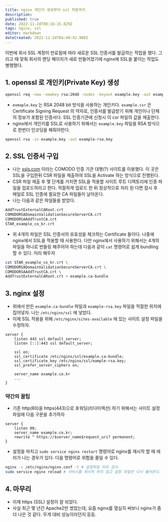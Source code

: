 ```yaml
---
title: nginx 개인키 생성부터 ssl 적용까지
description: 
published: true
date: 2022-11-24T08:16:15.829Z
tags: nginx, ssl
editor: markdown
dateCreated: 2022-11-24T04:40:42.908Z
---
```


이번에 회사 SSL 계정이 만료됨에 따라 새로운 SSL 인증서를 발급하는 작업을 했다. 그리고 때 맞춰 회사의 랜딩 페이지가 새로 만들어졌기에 nginx에 SSL을 붙이는 작업도 병행했다.

## 1. openssl 로 개인키(Private Key) 생성
```bash
openssl req -new -newkey rsa:2048 -nodes -keyout example.key -out example.csr
```
- `exmaple.key` 는 RSA 2048 bit 방식을 사용하는 개인키다.
`example.csr` 은 Certificate Signing Request 의 약자로, 인증서를 발급받기 위해 개인이나 단체의 정보가 포함된 인증서다. SSL 인증기관에 신청시 이 csr 파일의 값을 제출한다.
- nginx에서 개인키를 SSL로 사용하기 위해서는 `example.key` 파일을 RSA 방식으로 한번더 인코딩을 해줘야한다.
```bash
openssl rsa -in example.key -out example-rsa.key
```

## 2. SSL 인증서 구입
- 나는 [ssls.com](https://ssls.com) 이라는 COMODO 인증 기관 대행(?) 사이트를 이용했다. 이 곳은 SSL을 구입한뒤 CSR 파일을 제출하여 SSL을 Activate 하는 방식으로 진행된다.
- CSR 파일 제출 후 몇 단계를 거치면 SSL을 적용할 사이트 루트 디렉토리에 인증 파일을 업로드하라고 한다. 적절하게 업로드 한 뒤 정상적으로 처리 된 다면 잠시 후 메일로 SSL 인증에 필요한 CA 파일들이 날아온다.
- 나는 다음과 같은 파일들을 받았다.
```bash
AddTrustExternalCARoot.crt
COMODORSADomainValidationSecureServerCA.crt
COMODORSAAddTrustCA.crt
STAR_example_co_kr.crt
```
- 위 4개의 파일은 SSL 인증서의 유효성을 체크하는 Certificate 들이다. 나중에 nginx에서 SSL을 적용할 때 사용한다. 다만 nginx에서 사용하기 위해서는 4개의 파일을 하나로 번들링 해주어야 하는데 다음과 같이 `cat` 명령어로 쉽게 bundling 할 수 있다. 미리 해두자
```bash
cat STAR_example_co_kr.crt \
COMODORSADomainValidationSecureServerCA.crt \
COMODORSAAddTrustCA.crt \
AddTrustExternalCARoot.crt > example.ca-bundle
```

## 3. nginx 설정
- 위에서 만든 `example.ca-bundle` 파일과 `example-rsa.key` 파일을 적절한 위치에 집어넣자. 나는 `/etc/nginx/ssl` 에 넣었다.
- 이제 SSL 적용을 위해 `/etc/nginx/sites-available` 에 있는 사이트 설정 파일을 수정하자.
```nginx
server {
    listen 443 ssl default_server;
    listen [::]:443 ssl default_server;

    ssl on;
    ssl_certificate /etc/nginx/ssl/example.ca-bundle;
    ssl_certificate_key /etc/nginx/ssl/eample-rsa.key;
    ssl_prefer_server_ciphers on;

    server_name example.co.kr
    ...
}
```
### 약간의 꿀팁
  - 기존 http(80)을 https(443)으로 포워딩(리다이렉션) 하기 위해서는 사이트 설정 파일에 다음 구문을 추가하자
  ```nginx
  server {
      listen 80;
      server_name example.co.kr;
      rewrite ^ https://$server_name$request_uri? permanent;
  }
  ```
  - 설정을 마치고 `sudo service nginx restart` 명령어로 nginx를 재시작 할 때 에러가 나는 경우가 있다. 다음 명령어로 위험을 줄일 수 있다.
  ```bash
  nginx -c /etc/nginx/nginx.conf -t # 설정파일 미리 검사.
  sudo service nginx reload # 서비스를 재시작 하지 않고 설정 파일만 다시 불러온다. 설정이 잘못되더라도 서비스가 꺼지지 않는다.
  ```

## 4. 마무리
- 이제 https (SSL) 설정이 잘 되었다.
- 사실 최근 몇 년간 Apache2만 썼었는데, 요즘 nginx를 열심히 써보니 nginx가 좀 더 나은 것 같다. 무게 대비 성능이라던지 등등.
